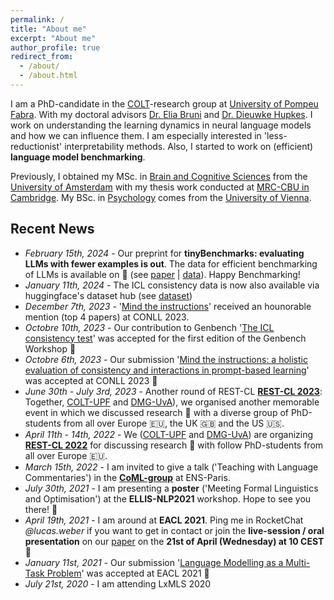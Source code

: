 ```yaml
---
permalink: /
title: "About me"
excerpt: "About me"
author_profile: true
redirect_from: 
  - /about/
  - /about.html
---
```


I am a PhD-candidate in the [COLT](https://www.upf.edu/web/colt)-research group at [University of Pompeu Fabra](https://www.upf.edu/). With my doctoral advisors [Dr. Elia Bruni](https://eliabruni.github.io/) and [Dr. Dieuwke Hupkes](http://dieuwkehupkes.nl/). I work on understanding the learning dynamics in neural language models and how we can influence them. I am especially interested in 'less-reductionist' interpretability methods. Also, I started to work on (efficient) **language model benchmarking**.

Previously, I obtained my MSc. in [Brain and Cognitive Sciences](https://www.uva.nl/en/programmes/research-masters/brain-and-cognitive-sciences/brain-and-cognitive-sciences.html?origin=5BOaRAofTjCccATraJp2XA) from the [University of Amsterdam](https://www.uva.nl/en) with my thesis work conducted at [MRC-CBU in Cambridge](https://www.mrc-cbu.cam.ac.uk/). My BSc. in [Psychology](https://psychologie.univie.ac.at/en/) comes from the [University of Vienna](https://www.univie.ac.at/en/).


Recent News
---
- *February 15th, 2024* - Our preprint for **tinyBenchmarks: evaluating LLMs with fewer examples is out**. The data for efficient benchmarking of LLMs is available on 🤗 (see [paper](https://arxiv.org/abs/2402.14992) \| [data](https://huggingface.co/tinyBenchmarks)). Happy Benchmarking!
- *January 11th, 2024* - The ICL consistency data is now also available via huggingface's dataset hub (see [dataset](https://huggingface.co/datasets/LucasWeber/icl_consistency_test))
- *December 7th, 2023* - '[Mind the instructions](https://aclanthology.org/2023.conll-1.20/)' received an hounorable mention (top 4 papers) at CONLL 2023.
- *Octobre 10th, 2023* - Our contribution to Genbench '[The ICL consistency test](https://arxiv.org/abs/2312.04945)' was accepted for the first edition of the Genbench Workshop 👀
- *Octobre 6th, 2023* - Our submission '[Mind the instructions: a holistic evaluation of consistency and interactions in prompt-based learning](https://aclanthology.org/2023.conll-1.20/)' was accepted at CONLL 2023 🎉
- *June 30th - July 3rd, 2023* - Another round of REST-CL [__REST-CL 2023__](https://sites.google.com/view/rest-cl-2023/home?authuser=0): Together, [COLT-UPF](https://www.upf.edu/web/colt) and [DMG-UvA](https://dmg-illc.github.io/dmg/)), we organised another memorable event in which we discussed research 🔬 with a diverse group of PhD-students from all over Europe 🇪🇺, the UK 🇬🇧 and the US 🇺🇸.
- *April 11th - 14th, 2022* - We ([COLT-UPF](https://www.upf.edu/web/colt) and [DMG-UvA](https://dmg-illc.github.io/dmg/)) are organizing [__REST-CL 2022__](https://sites.google.com/view/rest-cl/home) for discussing research 🔬 with follow PhD-students from all over Europe 🇪🇺.
- *March 15th, 2022* - I am invited to give a talk ('Teaching with Language Commentaries') in the [__CoML-group__](https://cognitive-ml.fr/) at ENS-Paris.
- *July 30th, 2021* - I am presenting a __poster__ ('Meeting Formal Linguistics and Optimisation') at the __ELLIS-NLP2021__ workshop. Hope to see you there! 👋
- *April 19th, 2021* - I am around at __EACL 2021__. Ping me in RocketChat *@lucas.weber* if you want to get in contact or join the __live-session / oral presentation__ on our [paper](https://arxiv.org/abs/2101.11287) on the __21st of April (Wednesday) at 10 CEST__ 👋
- *January 11st, 2021* - Our submission '[Language Modelling as a Multi-Task Problem](https://arxiv.org/abs/2101.11287)' was accepted at EACL 2021 🎉
- *July 21st, 2020* - I am attending LxMLS 2020
